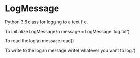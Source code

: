 # LogMessage
Python 3.6 class for logging to a text file.

To initialize LogMessage:\n
 message = LogMessage('log.txt')

To read the log:\n
 message.read()

To write to the log:\n
 message.write('whatever you want to log.')
